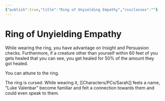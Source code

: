 ```yaml
---
{"publish":true,"title":"Ring of Unyielding Empathy","cssclasses":""}
---
```




# Ring of Unyielding Empathy

While wearing the ring, you have advantage on Insight and Persuasion checks. Furthermore, if a creature other than yourself within 60 feet of you gets healed that you can see, you get healed for 50% of the amount they got healed.

You can attune to the ring.

The ring is cursed. While wearing it, [[Characters/PCs/Sarah]] feels a name, "Luke Valenbar" become familiar and felt a connection towards them and could even speak to them.
